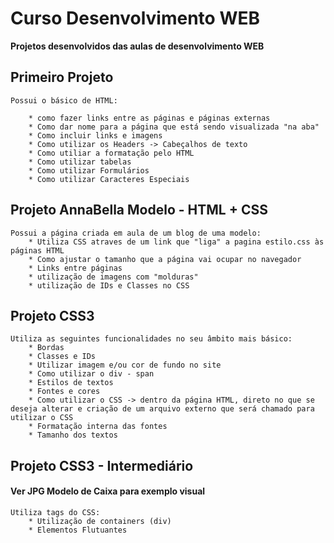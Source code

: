 # Curso Desenvolvimento WEB
**Projetos desenvolvidos das aulas de desenvolvimento WEB**


## Primeiro Projeto
    Possui o básico de HTML: 

        * como fazer links entre as páginas e páginas externas
        * Como dar nome para a página que está sendo visualizada "na aba"
        * Como incluir links e imagens
        * Como utilizar os Headers -> Cabeçalhos de texto
        * Como utiliar a formatação pelo HTML
        * Como utilizar tabelas
        * Como utilizar Formulários
        * Como utilizar Caracteres Especiais


## Projeto AnnaBella Modelo - HTML + CSS
    Possui a página criada em aula de um blog de uma modelo:
        * Utiliza CSS atraves de um link que "liga" a pagina estilo.css às páginas HTML
        * Como ajustar o tamanho que a página vai ocupar no navegador
        * Links entre páginas
        * utilização de imagens com "molduras"
        * utilização de IDs e Classes no CSS

## Projeto CSS3
    Utiliza as seguintes funcionalidades no seu âmbito mais básico:
        * Bordas
        * Classes e IDs
        * Utilizar imagem e/ou cor de fundo no site
        * Como utilizar o div - span
        * Estilos de textos
        * Fontes e cores
        * Como utilizar o CSS -> dentro da página HTML, direto no que se deseja alterar e criação de um arquivo externo que será chamado para utilizar o CSS
        * Formatação interna das fontes
        * Tamanho dos textos

## Projeto CSS3 - Intermediário
   #### **Ver JPG Modelo de Caixa para exemplo visual**
    Utiliza tags do CSS:    
        * Utilização de containers (div)
        * Elementos Flutuantes

